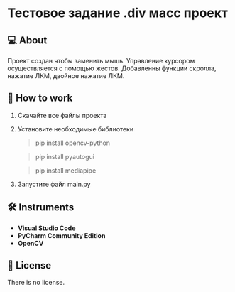 # Тестовое задание .div масс проект

## :computer: About

Проект создан чтобы заменить мышь. Управление курсором осуществляется с помощью жестов. Добавленны функции скролла, нажатие ЛКМ, двойное нажатие ЛКМ. 

## :wave: How to work

1. Скачайте все файлы проекта
2. Установите необходимые библиотеки
      >pip install opencv-python
      
      >pip install pyautogui
      
      >pip install mediapipe
4. Запустите файл main.py
   
   

## :hammer_and_wrench: Instruments

- **Visual Studio Code**
- **PyCharm Community Edition**
- **OpenCV**

## :page_with_curl: License

There is no license.
